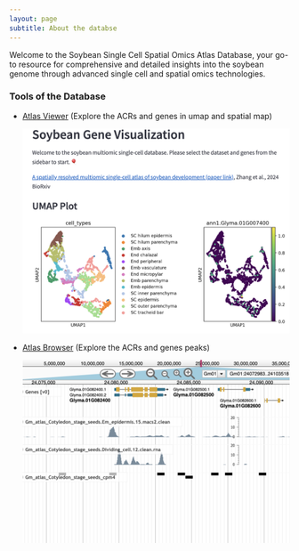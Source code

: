 ```yaml
---
layout: page
subtitle: About the databse
---
```


Welcome to the Soybean Single Cell Spatial Omics Atlas Database, your go-to resource for comprehensive and detailed insights into the soybean genome through advanced single cell and spatial omics technologies.

### Tools of the Database
 * [Atlas Viewer](https://gma-atlas-website-n8bc6xbjujlgnnsbg6fczc.streamlit.app/) (Explore the ACRs and genes in umap and spatial map)

   [![Streamlit App Screenshot](/assets/img/Viewer_screenshot.png)](https://gma-atlas-website-n8bc6xbjujlgnnsbg6fczc.streamlit.app/)
   
 * [Atlas Browser](https://epigenome.genetics.uga.edu/PlantEpigenome/?data=Glycine_max_v4) (Explore the ACRs and genes peaks)

   [![JBrowse Screenshot](/assets/img/Jbrowser_screenshot.png)](https://epigenome.genetics.uga.edu/PlantEpigenome/?data=Glycine_max_v4)




    




